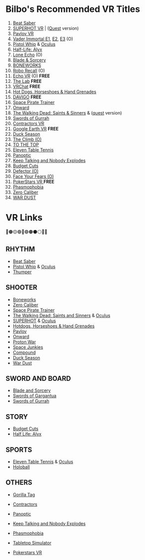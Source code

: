 # Bilbo's Recommended VR Titles
1.	[Beat Saber](https://store.steampowered.com/app/620980/Beat_Saber/)
2.	[SUPERHOT VR](https://store.steampowered.com/app/617830/SUPERHOT_VR/) | ([Quest](https://www.oculus.com/experiences/quest/2104963472963790/) version)
3.	[Pavlov VR](https://store.steampowered.com/app/555160/Pavlov_VR/)
4.	[Vader Immortal E1](https://www.oculus.com/experiences/quest/2108775495884888), [E2](https://www.oculus.com/experiences/quest/2426206484098337/), [E3](https://www.oculus.com/experiences/quest/2223615721048141/) (O)
5.	[Pistol Whip](https://store.steampowered.com/app/1079800/Pistol_Whip/) & [Oculus](https://www.oculus.com/experiences/quest/2104963472963790/)
6.	[Half-Life: Alyx](https://store.steampowered.com/app/546560/HalfLife_Alyx/)
7.	[Lone Echo](https://www.oculus.com/experiences/rift/1368187813209608/?locale=en_US) (O)
8.	[Blade & Sorcery](https://store.steampowered.com/app/629730/Blade_and_Sorcery/)
9.	[BONEWORKS](https://store.steampowered.com/app/823500/BONEWORKS/)
10.	[Robo Recall](https://www.oculus.com/experiences/rift/1081190428622821) (O)
11.	[Echo VR](https://www.oculus.com/experiences/rift/1369078409873402) (O) **FREE**
12.	[The Lab]() **FREE**
13.	[VRChat]() **FREE**
14.	[Hot Dogs, Horseshoes & Hand Grenades](https://store.steampowered.com/app/450540/)
15.	[DAVIGO](https://www.davigogame.com/) **FREE**
16.	[Space Pirate Trainer](https://store.steampowered.com/app/418650/Space_Pirate_Trainer/)
17.	[Onward](https://store.steampowered.com/app/496240/)
18. [The Walking Dead: Saints & Sinners](https://store.steampowered.com/app/1497590/Saints_and_Sinners/) & ([quest](https://www.oculus.com/experiences/quest/2897337400373711/?locale=en_US) version)
19. [Swords of Gurrah](https://store.steampowered.com/app/833090/Swords_of_Gurrah/)
20. [Contractors VR](https://store.steampowered.com/app/963930/Contractors/)
21.	[Google Earth VR]() **FREE**
22.	[Duck Season](https://store.steampowered.com/app/503580/Duck_Season/)
23.	[The Climb (O)](https://www.oculus.com/experiences/rift/866068943510454/)
24.	[TO THE TOP](https://store.steampowered.com/app/509250/TO_THE_TOP/)
25.	[Eleven Table Tennis](https://store.steampowered.com/app/488310/Eleven_Table_Tennis/?snr=1_7_15__13)
26.	[Panoptic](https://store.steampowered.com/app/541930/Panoptic/)
27.	[Keep Talking and Nobody Explodes](https://store.steampowered.com/app/341800/Keep_Talking_and_Nobody_Explodes/)
28.	[Budget Cuts](https://store.steampowered.com/app/400940/Budget_Cuts/)
29.	[Defector (O)](https://www.oculus.com/experiences/rift/1524154440988718/?locale=en_US)
30.	[Face Your Fears (O)](https://www.oculus.com/experiences/rift/1364532560285203/)
31.	[PokerStars VR ](https://store.steampowered.com/app/886250/PokerStars_VR/) **FREE**
32.	[Phasmophobia](https://store.steampowered.com/app/739630/Phasmophobia/)
33.	[Zero Caliber](https://store.steampowered.com/app/877200/Zero_Caliber_VR/)
34.	[WAR DUST](https://store.steampowered.com/app/957790/WAR_DUST__32_vs_32_Battles/)


# VR Links
🔴🟠🟡🟢🔵🟣🟤⚫⚪🔘🛑

## **RHYTHM**
- [Beat Saber](https://store.steampowered.com/app/620980/Beat_Saber/)
- [Pistol Whip](https://store.steampowered.com/app/1079800/Pistol_Whip/) & [Oculus](https://www.oculus.com/experiences/quest/2104963472963790/)
- [Thumper](https://store.steampowered.com/app/356400/Thumper/)


## **SHOOTER**
- [Boneworks](https://store.steampowered.com/app/823500/BONEWORKS/)
- [Zero Caliber](https://store.steampowered.com/app/877200/Zero_Caliber_VR/)
- [Space Pirate Trainer](https://store.steampowered.com/app/418650/Space_Pirate_Trainer/)
- [The Walking Dead: Saints and Sinners](https://store.steampowered.com/app/1497590/Saints_and_Sinners/) & [Oculus](https://www.oculus.com/experiences/quest/2897337400373711/?locale=en_US)
- [SUPERHOT](https://store.steampowered.com/app/617830/SUPERHOT_VR/) & [Oculus](https://www.oculus.com/experiences/quest/1921533091289407/)
- [Hotdogs, Horseshoes & Hand Grenades](https://store.steampowered.com/app/450540/)
- [Pavlov](https://store.steampowered.com/app/555160/Pavlov_VR/)
- [Onward](https://store.steampowered.com/app/496240/)
- [Proton War]()
- [Space Junkies]()
- [Compound]()
- [Duck Season](https://store.steampowered.com/app/503580/Duck_Season/)
- [War Dust](https://store.steampowered.com/app/957790/WAR_DUST__32_vs_32_Battles/)


## **SWORD AND BOARD**
- [Blade and Sorcery](https://store.steampowered.com/app/629730/Blade_and_Sorcery/)
- [Swords of Gargantua](https://store.steampowered.com/app/895200/SWORDS_of_GARGANTUA/?snr=1_7_15__13)
- [Swords of Gurrah](https://store.steampowered.com/app/833090/Swords_of_Gurrah/)


## **STORY**
- [Budget Cuts](https://store.steampowered.com/app/400940/Budget_Cuts/)
- [Half Life: Alyx](https://store.steampowered.com/app/546560/HalfLife_Alyx/)


## **SPORTS**
- [Eleven Table Tennis](https://store.steampowered.com/app/488310/Eleven_Table_Tennis/?snr=1_7_15__13) & [Oculus](https://www.oculus.com/experiences/quest/1995434190525828)
- [Holoball]()
 
## **OTHERS**
- [Gorilla Tag](https://store.steampowered.com/app/1533390/Gorilla_Tag/)
- [Contractors](https://store.steampowered.com/app/963930/Contractors/)

- [Panoptic](https://store.steampowered.com/app/541930/Panoptic/)
- [Keep Talking and Nobody Explodes](https://store.steampowered.com/app/341800/Keep_Talking_and_Nobody_Explodes/)
- [Phasmophobia](https://store.steampowered.com/app/739630/Phasmophobia/)
- [Tabletop Simulator](https://store.steampowered.com/app/286160/Tabletop_Simulator/)

- [Pokerstars VR](https://store.steampowered.com/app/886250/PokerStars_VR/)
